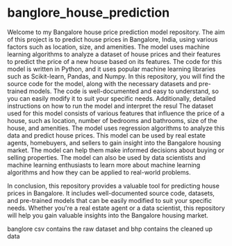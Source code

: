 # banglore_house_prediction
Welcome to my Bangalore house price prediction model repository. The aim of this project is to predict house prices in Bangalore, India, using various factors such as location, size, and amenities. The model uses machine learning algorithms to analyze a dataset of house prices and their features to predict the price of a new house based on its features.
The code for this model is written in Python, and it uses popular machine learning libraries such as Scikit-learn, Pandas, and Numpy. In this repository, you will find the source code for the model, along with the necessary datasets and pre-trained models. The code is well-documented and easy to understand, so you can easily modify it to suit your specific needs. Additionally, detailed instructions on how to run the model and interpret the resul
The dataset used for this model consists of various features that influence the price of a house, such as location, number of bedrooms and bathrooms, size of the house, and amenities. The model uses regression algorithms to analyze this data and predict house prices.
This model can be used by real estate agents, homebuyers, and sellers to gain insight into the Bangalore housing market. The model can help them make informed decisions about buying or selling properties. The model can also be used by data scientists and machine learning enthusiasts to learn more about machine learning algorithms and how they can be applied to real-world problems.

In conclusion, this repository provides a valuable tool for predicting house prices in Bangalore. It includes well-documented source code, datasets, and pre-trained models that can be easily modified to suit your specific needs. Whether you're a real estate agent or a data scientist, this repository will help you gain valuable insights into the Bangalore housing market.

banglore csv contains the raw dataset 
and bhp contains the cleaned up data
